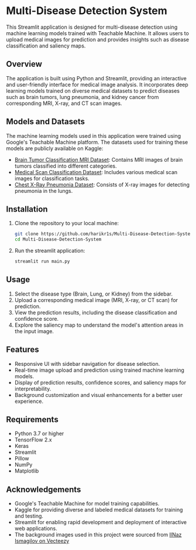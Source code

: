 # Multi-Disease Detection System

This Streamlit application is designed for multi-disease detection using machine learning models trained with Teachable Machine. It allows users to upload medical images for prediction and provides insights such as disease classification and saliency maps.

## Overview

The application is built using Python and Streamlit, providing an interactive and user-friendly interface for medical image analysis. It incorporates deep learning models trained on diverse medical datasets to predict diseases such as brain tumors, lung pneumonia, and kidney cancer from corresponding MRI, X-ray, and CT scan images.

## Models and Datasets

The machine learning models used in this application were trained using Google's Teachable Machine platform. The datasets used for training these models are publicly available on Kaggle:

- [Brain Tumor Classification MRI Dataset](https://www.kaggle.com/datasets/sartajbhuvaji/brain-tumor-classification-mri): Contains MRI images of brain tumors classified into different categories.
- [Medical Scan Classification Dataset](https://www.kaggle.com/datasets/arjunbasandrai/medical-scan-classification-dataset): Includes various medical scan images for classification tasks.
- [Chest X-Ray Pneumonia Dataset](https://www.kaggle.com/datasets/paultimothymooney/chest-xray-pneumonia): Consists of X-ray images for detecting pneumonia in the lungs.

## Installation

1. Clone the repository to your local machine:
   ```bash
   git clone https://github.com/harikr1s/Multi-Disease-Detection-System.git
   cd Multi-Disease-Detection-System
2. Run the streamlit application:
   ```bash
   streamlit run main.py

## Usage

1. Select the disease type (Brain, Lung, or Kidney) from the sidebar.
2. Upload a corresponding medical image (MRI, X-ray, or CT scan) for prediction.
3. View the prediction results, including the disease classification and confidence score.
4. Explore the saliency map to understand the model's attention areas in the input image.

## Features

- Responsive UI with sidebar navigation for disease selection.
- Real-time image upload and prediction using trained machine learning models.
- Display of prediction results, confidence scores, and saliency maps for interpretability.
- Background customization and visual enhancements for a better user experience.

## Requirements

- Python 3.7 or higher
- TensorFlow 2.x
- Keras
- Streamlit
- Pillow
- NumPy
- Matplotlib

## Acknowledgements

- Google's Teachable Machine for model training capabilities.
- Kaggle for providing diverse and labeled medical datasets for training and testing.
- Streamlit for enabling rapid development and deployment of interactive web applications.
- The background images used in this project were sourced from [IlNaz Ismagilov on Vecteezy](https://www.vecteezy.com/members/ilnaz-ismagilov-201529069)





